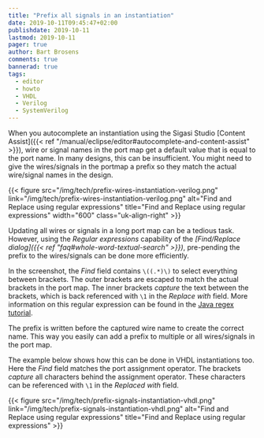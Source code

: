 ```yaml
---
title: "Prefix all signals in an instantiation"
date: 2019-10-11T09:45:47+02:00
publishdate: 2019-10-11
lastmod: 2019-10-11
pager: true
author: Bart Brosens
comments: true
bannerad: true
tags:
  - editor
  - howto
  - VHDL
  - Verilog
  - SystemVerilog
---
```


When you autocomplete an instantiation using the Sigasi Studio [Content Assist]({{< ref "/manual/eclipse/editor#autocomplete-and-content-assist" >}}),
wire or signal names in the port map get a default value that is equal to the port name.
In many designs, this can be insufficient.
You might need to give the wires/signals in the portmap a prefix so they match the actual wire/signal names in the design.

{{< figure src="/img/tech/prefix-wires-instantiation-verilog.png" link="/img/tech/prefix-wires-instantiation-verilog.png" alt="Find and Replace using regular expressions" title="Find and Replace using regular expressions" width="600" class="uk-align-right" >}}

Updating all wires or signals in a long port map can be a tedious task.
However, using the *Regular expressions* capability of the
*[Find/Replace dialog]({{< ref "faq#whole-word-textual-search" >}})*,
pre-pending the prefix to the wires/signals can be done more efficiently.

In the screenshot, the *Find* field contains `\((.*)\)` to select everything between brackets.
The outer brackets are escaped to match the actual brackets in the port map.
The inner brackets *capture* the text between the brackets, which is back referenced with `\1` in the *Replace with* field.
More information on this regular expression can be found in the [Java regex tutorial][javaregex].

The prefix is written before the captured wire name to create the correct name.
This way you easily can add a prefix to multiple or all wires/signals in the port map.

The example below shows how this can be done in VHDL instantiations too.
Here the *Find* field matches the port assignment operator.
The brackets *capture* all characters behind the assignment operator.
These characters can be referenced with `\1` in the *Replaced with* field.

{{< figure src="/img/tech/prefix-signals-instantiation-vhdl.png" link="/img/tech/prefix-signals-instantiation-vhdl.png" alt="Find and Replace using regular expressions" title="Find and Replace using regular expressions" >}}

[javaregex]: https://www.vogella.com/tutorials/JavaRegularExpressions/article.html#grouping-and-back-reference
